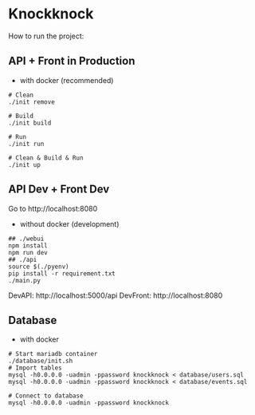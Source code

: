 # Knockknock

How to run the project:

## API + Front in Production
- with docker (recommended)
```
# Clean
./init remove

# Build
./init build

# Run
./init run

# Clean & Build & Run
./init up
```

## API Dev + Front Dev
Go to http://localhost:8080

- without docker (development)
```
## ./webui
npm install
npm run dev
## ./api
source $(./pyenv)
pip install -r requirement.txt
./main.py
```
DevAPI: http://localhost:5000/api
DevFront: http://localhost:8080

## Database
- with docker
```
# Start mariadb container
./database/init.sh
# Import tables
mysql -h0.0.0.0 -uadmin -ppassword knockknock < database/users.sql
mysql -h0.0.0.0 -uadmin -ppassword knockknock < database/events.sql

# Connect to database
mysql -h0.0.0.0 -uadmin -ppassword knockknock
```
